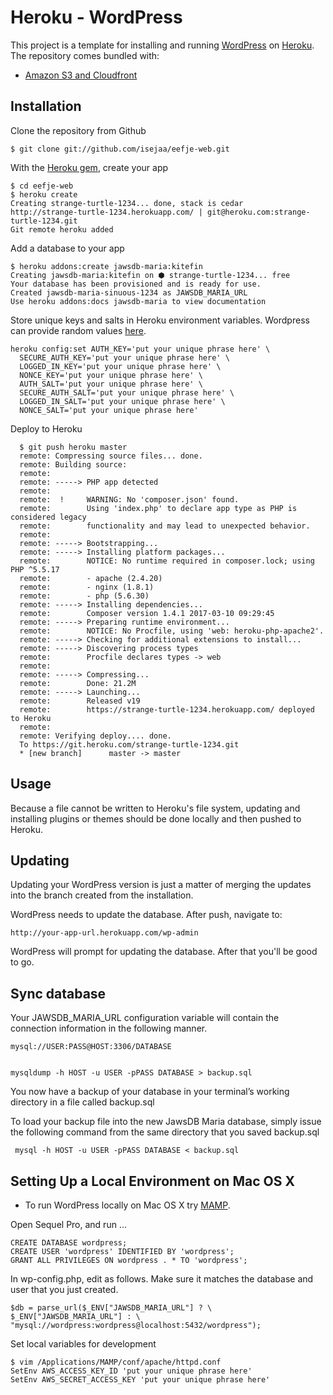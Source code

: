 #  Heroku - WordPress
This project is a template for installing and running [WordPress](http://wordpress.org/) on [Heroku](http://www.heroku.com/). The repository comes bundled with:
* [Amazon S3 and Cloudfront](https://wordpress.org/plugins/amazon-s3-and-cloudfront/)

## Installation

Clone the repository from Github

    $ git clone git://github.com/isejaa/eefje-web.git

With the [Heroku gem](http://devcenter.heroku.com/articles/heroku-command), create your app

    $ cd eefje-web
    $ heroku create
    Creating strange-turtle-1234... done, stack is cedar
    http://strange-turtle-1234.herokuapp.com/ | git@heroku.com:strange-turtle-1234.git
    Git remote heroku added

Add a database to your app

    $ heroku addons:create jawsdb-maria:kitefin
    Creating jawsdb-maria:kitefin on ⬢ strange-turtle-1234... free
    Your database has been provisioned and is ready for use.
    Created jawsdb-maria-sinuous-1234 as JAWSDB_MARIA_URL
    Use heroku addons:docs jawsdb-maria to view documentation

Store unique keys and salts in Heroku environment variables. Wordpress can provide random values [here](https://api.wordpress.org/secret-key/1.1/salt/).

    heroku config:set AUTH_KEY='put your unique phrase here' \
      SECURE_AUTH_KEY='put your unique phrase here' \
      LOGGED_IN_KEY='put your unique phrase here' \
      NONCE_KEY='put your unique phrase here' \
      AUTH_SALT='put your unique phrase here' \
      SECURE_AUTH_SALT='put your unique phrase here' \
      LOGGED_IN_SALT='put your unique phrase here' \
      NONCE_SALT='put your unique phrase here'

Deploy to Heroku

      $ git push heroku master
      remote: Compressing source files... done.
      remote: Building source:
      remote:
      remote: -----> PHP app detected
      remote:
      remote:  !     WARNING: No 'composer.json' found.
      remote:        Using 'index.php' to declare app type as PHP is considered legacy
      remote:        functionality and may lead to unexpected behavior.
      remote:
      remote: -----> Bootstrapping...
      remote: -----> Installing platform packages...
      remote:        NOTICE: No runtime required in composer.lock; using PHP ^5.5.17
      remote:        - apache (2.4.20)
      remote:        - nginx (1.8.1)
      remote:        - php (5.6.30)
      remote: -----> Installing dependencies...
      remote:        Composer version 1.4.1 2017-03-10 09:29:45
      remote: -----> Preparing runtime environment...
      remote:        NOTICE: No Procfile, using 'web: heroku-php-apache2'.
      remote: -----> Checking for additional extensions to install...
      remote: -----> Discovering process types
      remote:        Procfile declares types -> web
      remote:
      remote: -----> Compressing...
      remote:        Done: 21.2M
      remote: -----> Launching...
      remote:        Released v19
      remote:        https://strange-turtle-1234.herokuapp.com/ deployed to Heroku
      remote:
      remote: Verifying deploy.... done.
      To https://git.heroku.com/strange-turtle-1234.git
      * [new branch]      master -> master

## Usage
Because a file cannot be written to Heroku's file system, updating and installing plugins or themes should be done locally and then pushed to Heroku.

## Updating

Updating your WordPress version is just a matter of merging the updates into
the branch created from the installation.

WordPress needs to update the database. After push, navigate to:

    http://your-app-url.herokuapp.com/wp-admin

WordPress will prompt for updating the database. After that you'll be good
to go.

## Sync database
Your JAWSDB_MARIA_URL configuration variable will contain the connection information in the following manner.

    mysql://USER:PASS@HOST:3306/DATABASE


    mysqldump -h HOST -u USER -pPASS DATABASE > backup.sql

You now have a backup of your database in your terminal’s working directory in a file called backup.sql

To load your backup file into the new JawsDB Maria database, simply issue the following command from the same directory that you saved backup.sql

     mysql -h HOST -u USER -pPASS DATABASE < backup.sql

## Setting Up a Local Environment on Mac OS X
- To run WordPress locally on Mac OS X try [MAMP](https://codex.wordpress.org/Installing_WordPress_Locally_on_Your_Mac_With_MAMP).

Open Sequel Pro, and run ...

    CREATE DATABASE wordpress;
    CREATE USER 'wordpress' IDENTIFIED BY 'wordpress';
    GRANT ALL PRIVILEGES ON wordpress . * TO 'wordpress';

In wp-config.php, edit as follows. Make sure it matches the database and user that you just created.

    $db = parse_url($_ENV["JAWSDB_MARIA_URL"] ? \ $_ENV["JAWSDB_MARIA_URL"] : \ "mysql://wordpress:wordpress@localhost:5432/wordpress");

Set local variables for development

    $ vim /Applications/MAMP/conf/apache/httpd.conf
    SetEnv AWS_ACCESS_KEY_ID 'put your unique phrase here'
    SetEnv AWS_SECRET_ACCESS_KEY 'put your unique phrase here'
